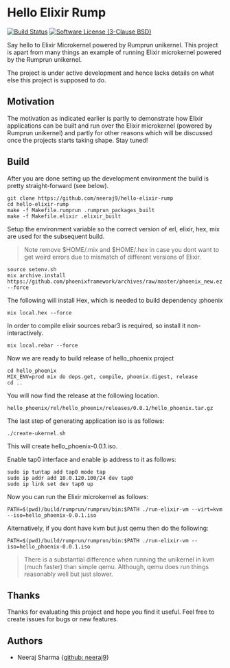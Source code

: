 # Hello Elixir Rump

[![Build Status](https://travis-ci.org/neeraj9/hello-elixir-rump.svg?branch=master)](https://travis-ci.org/neeraj9/hello-elixir-rump)
[![Software License (3-Clause BSD)](https://img.shields.io/badge/license-BSD%203--Clause-blue.svg?style=flat-square)](http://opensource.org/licenses/BSD-3-Clause)

Say hello to Elixir Microkernel powered by Rumprun unikernel. This project
is apart from many things an example of running Elixir microkernel powered
by the Rumprun unikernel.

The project is under active development and hence lacks details on what
else this project is supposed to do.

## Motivation

The motivation as indicated earlier is partly to demonstrate how Elixir
applications can be built and run over the Elixir microkernel (powered by
Rumprun unikernel) and partly for other reasons which will be discussed
once the projects starts taking shape. Stay tuned!

## Build

After you are done setting up the development environment the build is
pretty straight-forward (see below).

    git clone https://github.com/neeraj9/hello-elixir-rump
    cd hello-elixir-rump
    make -f Makefile.rumprun .rumprun_packages_built
    make -f Makefile.elixir .elixir_built

Setup the environment variable so the correct version of erl, elixir, hex,
mix are used for the subsequent build.

> Note remove $HOME/.mix and $HOME/.hex in case you dont want to
> get weird errors due to mismatch of different versions of Elixir.

    source setenv.sh
    mix archive.install https://github.com/phoenixframework/archives/raw/master/phoenix_new.ez --force
    
The following will install Hex, which is needed to build dependency :phoenix

    mix local.hex --force

In order to compile elixir sources rebar3 is required, so install it
non-interactively.

    mix local.rebar --force

Now we are ready to build release of hello_phoenix project

    cd hello_phoenix
    MIX_ENV=prod mix do deps.get, compile, phoenix.digest, release
    cd ..
    
You will now find the release at the following location.

    hello_phoenix/rel/hello_phoenix/releases/0.0.1/hello_phoenix.tar.gz

The last step of generating application iso is as follows:

    ./create-ukernel.sh

This will create hello_phoenix-0.0.1.iso.

Enable tap0 interface and enable ip address to it as follows:

    sudo ip tuntap add tap0 mode tap
    sudo ip addr add 10.0.120.100/24 dev tap0
    sudo ip link set dev tap0 up

Now you can run the Elixir microkernel as follows:

    PATH=$(pwd)/build/rumprun/rumprun/bin:$PATH ./run-elixir-vm --virt=kvm --iso=hello_phoenix-0.0.1.iso

Alternatively, if you dont have kvm but just qemu then do the following:

    PATH=$(pwd)/build/rumprun/rumprun/bin:$PATH ./run-elixir-vm --iso=hello_phoenix-0.0.1.iso


> There is a substantial difference when running the unikernel in kvm (much
> faster) than simple qemu. Although, qemu does run things reasonably well
> but just slower.

## Thanks

Thanks for evaluating this project and hope you find it useful.
Feel free to create issues for bugs or new features.

## Authors

* Neeraj Sharma {[github: neeraj9](https://github.com/neeraj9)}

